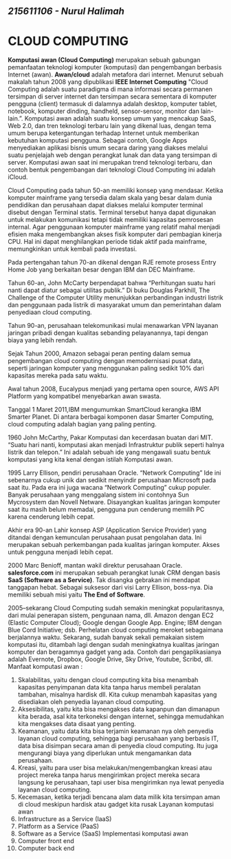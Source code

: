 ## _215611106 - Nurul Halimah_

# CLOUD COMPUTING

**Komputasi awan (Cloud Computing)** merupakan sebuah gabungan pemanfaatan teknologi komputer (komputasi) dan pengembangan berbasis Internet (awan). **Awan/cloud** adalah metafora dari internet. Menurut sebuah makalah tahun 2008 yang dipublikasi **IEEE Internet Computing** "Cloud Computing adalah suatu paradigma di mana informasi secara permanen tersimpan di server internet dan tersimpan secara sementara di komputer pengguna (client) termasuk di dalamnya adalah desktop, komputer tablet, notebook, komputer dinding, handheld, sensor-sensor, monitor dan lain-lain.”. Komputasi awan adalah suatu konsep umum yang mencakup SaaS, Web 2.0, dan tren teknologi terbaru lain yang dikenal luas, dengan tema umum berupa ketergantungan terhadap Internet untuk memberikan kebutuhan komputasi pengguna. Sebagai contoh, Google Apps menyediakan aplikasi bisnis umum secara daring yang diakses melalui suatu penjelajah web dengan perangkat lunak dan data yang tersimpan di server. Komputasi awan saat ini merupakan trend teknologi terbaru, dan contoh bentuk pengembangan dari teknologi Cloud Computing ini adalah iCloud.

Cloud Computing pada tahun 50-an memiliki konsep yang mendasar. Ketika komputer mainframe yang tersedia dalam skala yang besar dalam dunia pendidikan dan perusahaan dapat diakses melalui komputer terminal disebut dengan Terminal statis. Terminal tersebut hanya dapat digunakan untuk melakukan komunikasi tetapi tidak memiliki kapasitas pemrosesan internal. Agar penggunaan komputer mainframe yang relatif mahal menjadi efisien maka mengembangkan akses fisik komputer dari pembagian kinerja CPU. Hal ini dapat menghilangkan periode tidak aktif pada mainframe, memungkinkan untuk kembali pada investasi.

Pada pertengahan tahun 70-an dikenal dengan RJE remote prosess Entry Home Job yang berkaitan besar dengan IBM dan DEC Mainframe.

Tahun 60-an, John McCarty berpendapat bahwa “Perhitungan suatu hari nanti dapat diatur sebagai utilitas publik.” Di buku Douglas Parkhill, The Challenge of the Computer Utility menunjukkan perbandingan industri listrik dan penggunaan pada listrik di masyarakat umum dan pemerintahan dalam penyediaan cloud computing.

Tahun 90-an, perusahaan telekomunikasi mulai menawarkan VPN layanan jaringan pribadi dengan kualitas sebanding pelayanannya, tapi dengan biaya yang lebih rendah.

Sejak Tahun 2000, Amazon sebagai peran penting dalam semua pengembangan cloud computing dengan memodernisasi pusat data, seperti jaringan komputer yang menggunakan paling sedikit 10% dari kapasitas mereka pada satu waktu.

Awal tahun 2008, Eucalypus menjadi yang pertama open source, AWS API Platform yang kompatibel menyebarkan awan swasta.

Tanggal 1 Maret 2011,IBM mengumumkan SmartCloud kerangka IBM Smarter Planet. Di antara berbagai komponen dasar Smarter Computing, cloud computing adalah bagian yang paling penting.

1960 John McCarthy, Pakar Komputasi dan kecerdasan buatan dari MIT. “Suatu hari nanti, komputasi akan menjadi Infrastruktur publik seperti halnya listrik dan telepon.” Ini adalah sebuah ide yang mengawali suatu bentuk komputasi yang kita kenal dengan istilah Komputasi awan.

1995 Larry Ellison, pendiri perusahaan Oracle. “Network Computing” Ide ini sebenarnya cukup unik dan sedikit menyindir perusahaan Microsoft pada saat itu. Pada era ini juga wacana “Network Computing” cukup populer. Banyak perusahaan yang menggalang sistem ini contohnya Sun Mycrosystem dan Novell Netware. Disayangkan kualitas jaringan komputer saat itu masih belum memadai, pengguna pun cenderung memilih PC karena cenderung lebih cepat.

Akhir era 90-an Lahir konsep ASP (Application Service Provider) yang ditandai dengan kemunculan perusahaan pusat pengolahan data. Ini merupakan sebuah perkembangan pada kualitas jaringan komputer. Akses untuk pengguna menjadi lebih cepat.

2000 Marc Benioff, mantan wakil direktur perusahaan Oracle. **salesforce.com** ini merupakan sebuah perangkat lunak CRM dengan basis **SaaS (Software as a Service)**. Tak disangka gebrakan ini mendapat tanggapan hebat. Sebagai suksesor dari visi Larry Ellison, boss-nya. Dia memiliki sebuah misi yaitu **The End of Software**.

2005–sekarang Cloud Computing sudah semakin meningkat popularitasnya, dari mulai penerapan sistem, pengunaan nama, dll. Amazon dengan EC2 (Elastic Computer Cloud); Google dengan Google App. Engine; IBM dengan Blue Cord Initiative; dsb. Perhelatan cloud computing meroket sebagaimana berjalannya waktu. Sekarang, sudah banyak sekali pemakaian sistem komputasi itu, ditambah lagi dengan sudah meningkatnya kualitas jaringan komputer dan beragamnya gadget yang ada. Contoh dari pengaplikasianya adalah Evernote, Dropbox, Google Drive, Sky Drive, Youtube, Scribd, dll.
Manfaat komputasi awan :

1. Skalabilitas, yaitu dengan cloud computing kita bisa menambah kapasitas penyimpanan data kita tanpa harus membeli peralatan tambahan, misalnya hardisk dll. Kita cukup menambah kapasitas yang disediakan oleh penyedia layanan cloud computing.
2. Aksesibilitas, yaitu kita bisa mengakses data kapanpun dan dimanapun kita berada, asal kita terkoneksi dengan internet, sehingga memudahkan kita mengakses data disaat yang penting.
3. Keamanan, yaitu data kita bisa terjamin keamanan nya oleh penyedia layanan cloud computing, sehingga bagi perusahaan yang berbasis IT, data bisa disimpan secara aman di penyedia cloud computing. Itu juga mengurangi biaya yang diperlukan untuk mengamankan data perusahaan.
4. Kreasi, yaitu para user bisa melakukan/mengembangkan kreasi atau project mereka tanpa harus mengirimkan project mereka secara langsung ke perusahaan, tapi user bisa mengirimkan nya lewat penyedia layanan cloud computing.
5. Kecemasan, ketika terjadi bencana alam data milik kita tersimpan aman di cloud meskipun hardisk atau gadget kita rusak
   Layanan komputasi awan
6. Infrastructure as a Service (IaaS)
7. Platform as a Service (PaaS)
8. Software as a Service (SaaS)
   Implementasi komputasi awan
9. Computer front end
10. Computer back end
